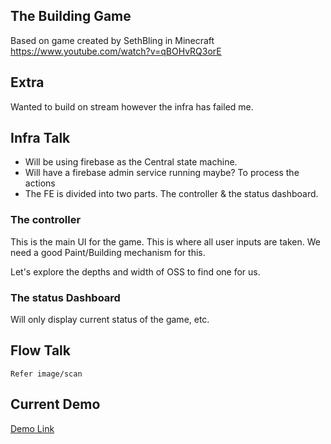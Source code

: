 ## The Building Game
Based on game created by SethBling in Minecraft 
https://www.youtube.com/watch?v=qBOHvRQ3orE


## Extra
Wanted to build on stream however the infra has failed me.

## Infra Talk
* Will be using firebase as the Central state machine.
* Will have a firebase admin service running maybe? To process the actions
* The FE is divided into two parts. The controller & the status dashboard.

### The controller
This is the main UI for the game. This is where all user inputs are taken.
We need a good Paint/Building mechanism for this. 

Let's explore the depths and width of OSS to find one for us.

### The status Dashboard
Will only display current status of the game, etc.


## Flow Talk

```
Refer image/scan
```

## Current Demo
[Demo Link](./game.html)